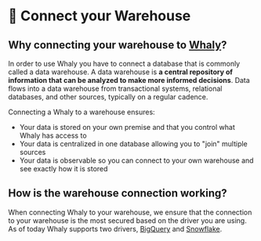 # 🏦 Connect your Warehouse

## **Why connecting your warehouse to** [**Whaly**](https://whaly.io)**?**

In order to use Whaly you have to connect a database that is commonly called a data warehouse. A data warehouse is **a central repository of information that can be analyzed to make more informed decisions**. Data flows into a data warehouse from transactional systems, relational databases, and other sources, typically on a regular cadence.

Connecting a Whaly to a warehouse ensures:

* Your data is stored on your own premise and that you control what Whaly has access to
* Your data is centralized in one database allowing you to "join" multiple sources
* Your data is observable so you can connect to your own warehouse and see exactly how it is stored

## How is the warehouse connection working?

When connecting Whaly to your warehouse, we ensure that the connection to your warehouse is the most secured based on the driver you are using. As of today Whaly supports two drivers, [BigQuery](bigquery/) and [Snowflake](snowflake/).&#x20;
